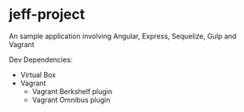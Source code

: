 # jeff-project
An sample application involving Angular, Express, Sequelize, Gulp and Vagrant 

Dev Dependencies:
 - Virtual Box
 - Vagrant
   - Vagrant Berkshelf plugin
   - Vagrant Omnibus plugin
